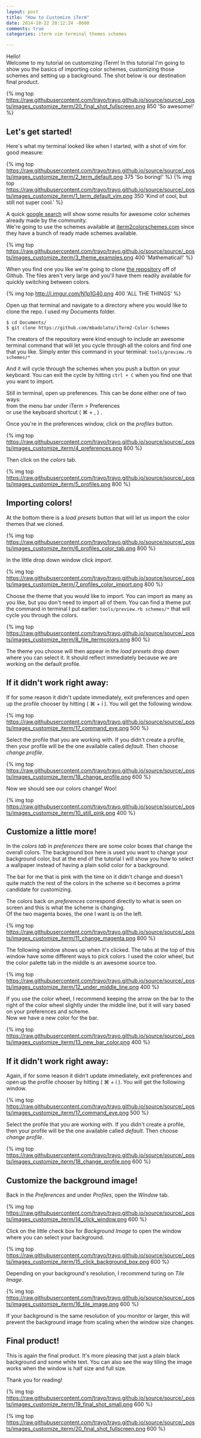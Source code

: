 ```yaml
---
layout: post
title: "How to Customize iTerm"
date: 2014-10-22 20:12:24 -0600
comments: true
categories: iterm vim terminal themes schemes

---
```


Hello!  
Welcome to my tutorial on customizing iTerm!
In this tutorial I'm going to show you the basics of importing color schemes,
customizing those schemes and setting up a background. The shot below is our
destination final product.

{% img top https://raw.githubusercontent.com/trayo/trayo.github.io/source/source/_posts/images_customize_iterm/20_final_shot_fullscreen.png 850 'So awesome!' %}



## Let's get started!

Here's what my terminal looked like when I started, with a shot of vim for good measure:

{% img top https://raw.githubusercontent.com/trayo/trayo.github.io/source/source/_posts/images_customize_iterm/2_term_default.png 375 'So boring!' %}
{% img top https://raw.githubusercontent.com/trayo/trayo.github.io/source/source/_posts/images_customize_iterm/1_term_default_vim.png 350 'Kind of cool, but still not super cool.' %}


A quick [google search](http://goo.gl/Y1A32Q) will show some
results for awesome color schemes already made by the community.  
We're going to use the schemes available at [iterm2colorschemes.com](http://iterm2colorschemes.com/)
since they have a bunch of ready made schemes available.


{% img top https://raw.githubusercontent.com/trayo/trayo.github.io/source/source/_posts/images_customize_iterm/3_theme_examples.png 400 'Mathematical!' %}


When you find one you like we're going to clone
[the repository](https://github.com/mbadolato/iTerm2-Color-Schemes) off of Github. The files
aren't very large and you'll have them readily available for quickly switching between colors.


{% img top http://i.imgur.com/N1p1G40.png 400 'ALL THE THINGS' %}


Open up that terminal and navigate to a directory where you would like to clone the repo.
I used my Documents folder.


```
$ cd Documents/  
$ git clone https://github.com/mbadolato/iTerm2-Color-Schemes  
```

The creators of the repository were kind enough to include an awesome terminal command
that will let you cycle through all the colors and find one that you like. Simply
enter this command in your terminal:
`tools/preview.rb schemes/*`

And it will cycle through the schemes when you push a button on your keyboard. You can
exit the cycle by hitting `ctrl + C` when you find one that you want to import.


Still in terminal, open up preferences. This can be done either one of two ways:  
from the menu bar under iTerm > Preferences  
or use the keyboard shortcut ( ⌘ + , ) .


Once you're in the preferences window, click on the *profiles* button.


{% img top https://raw.githubusercontent.com/trayo/trayo.github.io/source/source/_posts/images_customize_iterm/4_preferences.png 800 %}


Then click on the *colors* tab.


{% img top https://raw.githubusercontent.com/trayo/trayo.github.io/source/source/_posts/images_customize_iterm/5_profiles.png 800 %}


## Importing colors!


At the bottom there is a *load presets* button that will let us import the color themes
that we cloned.


{% img top https://raw.githubusercontent.com/trayo/trayo.github.io/source/source/_posts/images_customize_iterm/6_profiles_color_tab.png 800 %}


In the little drop down window click *import*.


{% img top https://raw.githubusercontent.com/trayo/trayo.github.io/source/source/_posts/images_customize_iterm/7_profiles_color_import.png 800 %}


Choose the theme that you would like to import. You can import as
many as you like, but you don't need to import all of them. You can
find a theme put the command in terminal I put earlier:
`tools/preview.rb schemes/*`
that will cycle you through the colors.


{% img top https://raw.githubusercontent.com/trayo/trayo.github.io/source/source/_posts/images_customize_iterm/8_file_itermcolors.png 800 %}


The theme you choose will then appear in the *load presets* drop down where you can select it.
It should reflect immediately because we are working on the default profile.


## If it didn't work right away:


If for some reason it didn't update immediately, exit preferences and open up the profile
chooser by hitting ( ⌘ + i ). You will get the following window.  


{% img top https://raw.githubusercontent.com/trayo/trayo.github.io/source/source/_posts/images_customize_iterm/17_command_eye.png 500 %}


Select the profile that you are working with. If you didn't create a profile, then your
profile will be the one available called *default*. Then choose *change profile*.


{% img top https://raw.githubusercontent.com/trayo/trayo.github.io/source/source/_posts/images_customize_iterm/18_change_profile.png 600 %}


Now we should see our colors change! Woo!


{% img top https://raw.githubusercontent.com/trayo/trayo.github.io/source/source/_posts/images_customize_iterm/10_still_pink.png 400 %}


## Customize a little more!


In the *colors tab* in *preferences* there are some color boxes that change the overall
colors. The background box here is used you want to change your background color, but at the end of the tutorial I
will show you how to select a wallpaper instead of having a plain solid color for a background.  


The bar for me that is pink with the time on it didn't change and doesn't quite match the rest
of the colors in the scheme so it becomes a prime candidate for customizing.


The colors back on *preferences* correspond directly to what is seen on screen and this is what
the scheme is changing.  
Of the two magenta boxes, the one I want is on the left.


{% img top https://raw.githubusercontent.com/trayo/trayo.github.io/source/source/_posts/images_customize_iterm/11_change_magenta.png 800 %}


The following window shows up when it's clicked. The tabs at the top of this window have some
different ways to pick colors. I used the color wheel, but the color palette tab in the middle
is an awesome source too.  


{% img top https://raw.githubusercontent.com/trayo/trayo.github.io/source/source/_posts/images_customize_iterm/12_under_middle_line.png 400 %}


If you use the color wheel, I recommend keeping the arrow on the bar to the right of the color
wheel slightly under the middle line, but it will vary based on your preferences and scheme.  
Now we have a new color for the bar.


{% img top https://raw.githubusercontent.com/trayo/trayo.github.io/source/source/_posts/images_customize_iterm/13_new_bar_color.png 400 %}


## If it didn't work right away:


Again, if for some reason it didn't update immediately, exit preferences and open up the profile
chooser by hitting ( ⌘ + i ). You will get the following window.  


{% img top https://raw.githubusercontent.com/trayo/trayo.github.io/source/source/_posts/images_customize_iterm/17_command_eye.png 500 %}


Select the profile that you are working with. If you didn't create a profile, then your
profile will be the one available called *default*. Then choose *change profile*.


{% img top https://raw.githubusercontent.com/trayo/trayo.github.io/source/source/_posts/images_customize_iterm/18_change_profile.png 600 %}


## Customize the background image!


Back in the *Preferences* and under *Profiles*, open the *Window* tab.


{% img top https://raw.githubusercontent.com/trayo/trayo.github.io/source/source/_posts/images_customize_iterm/14_click_window.png 600 %}


Click on the little check box for *Background Image* to open the window where you can select your background.


{% img top https://raw.githubusercontent.com/trayo/trayo.github.io/source/source/_posts/images_customize_iterm/15_click_background_box.png 600 %}


Depending on your background's resolution, I recommend turing on *Tile Image*.


{% img top https://raw.githubusercontent.com/trayo/trayo.github.io/source/source/_posts/images_customize_iterm/16_tile_image.png 600 %}


If your background is the same resolution of you monitor or larger, this will prevent the background image from scaling when the window size changes.


## Final product!


This is again the final product. It's more pleasing that just a plain black background and some white text.
You can also see the way tiling the image works when the window is half size and full size.  


Thank you for reading!


{% img top https://raw.githubusercontent.com/trayo/trayo.github.io/source/source/_posts/images_customize_iterm/19_final_shot_small.png 600 %}


{% img top https://raw.githubusercontent.com/trayo/trayo.github.io/source/source/_posts/images_customize_iterm/20_final_shot_fullscreen.png 600 %}
